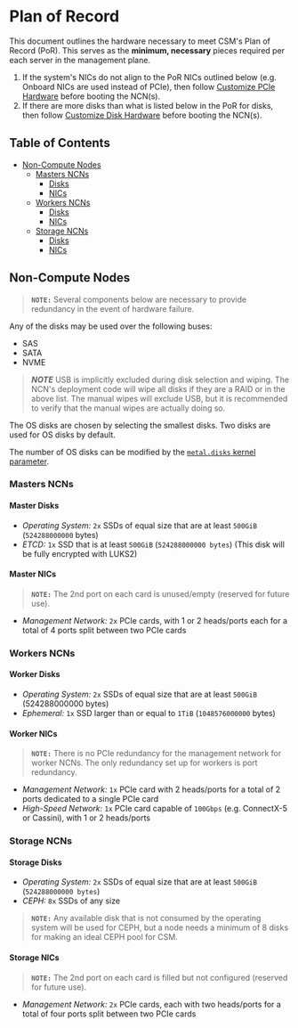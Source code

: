 # Plan of Record

This document outlines the hardware necessary to meet CSM's Plan of Record (PoR). This serves as the **minimum, necessary** pieces required per each server in the management plane.

1. If the system's NICs do not align to the PoR NICs outlined below (e.g. Onboard NICs are used instead of PCIe), then follow [Customize PCIe Hardware](../operations/node_management/Customize_PCIe_Hardware.md) before booting the NCN(s).
1. If there are more disks than what is listed below in the PoR for disks, then follow [Customize Disk Hardware](../operations/node_management/Customize_Disk_Hardware.md) before booting the NCN(s).

## Table of Contents

* [Non-Compute Nodes](#non-compute-nodes)
  * [Masters NCNs](#masters-ncns)
    * [Disks](#master-disks)
    * [NICs](#master-nics)
  * [Workers NCNs](#workers-ncns)
    * [Disks](#worker-disks)
    * [NICs](#worker-nics)
  * [Storage NCNs](#storage-ncns)
    * [Disks](#storage-disks)
    * [NICs](#storage-nics)

## Non-Compute Nodes

> **`NOTE:`** Several components below are necessary to provide redundancy in the event of hardware failure.

Any of the disks may be used over the following buses:

* SAS
* SATA
* NVME

> ***NOTE*** USB is implicitly excluded during disk selection and wiping. The NCN's deployment code will wipe all disks if they are a RAID or in the above list.
> The manual wipes will exclude USB, but it is recommended to verify that the manual wipes are actually doing so.

The OS disks are chosen by selecting the smallest disks. Two disks are used for OS disks by default.

The number of OS disks can be modified by the [`metal.disks` kernel parameter](https://github.com/Cray-HPE/dracut-metal-mdsquash/blob/main/README.md#metaldisks).

### Masters NCNs

#### Master Disks

* *Operating System:* `2x` SSDs of equal size that are at least `500GiB` (`524288000000` bytes)
* *ETCD:* `1x` SSD that is at least `500GiB` (`524288000000 bytes`) (This disk will be fully encrypted with LUKS2)

#### Master NICs

> **`NOTE:`** The 2nd port on each card is unused/empty (reserved for future use).

* *Management Network:* `2x` PCIe cards, with 1 or 2 heads/ports each for a total of 4 ports split between two PCIe cards

### Workers NCNs

#### Worker Disks

* *Operating System:* `2x` SSDs of equal size that are at least `500GiB` (524288000000 bytes)
* *Ephemeral:* `1x` SSD larger than or equal to `1TiB` (`1048576000000` bytes)

#### Worker NICs

> **`NOTE:`** There is no PCIe redundancy for the management network for worker NCNs. The only redundancy set up for workers is port redundancy.

* *Management Network:* `1x` PCIe card with 2 heads/ports for a total of 2 ports dedicated to a single PCIe card
* *High-Speed Network:* `1x` PCIe card capable of `100Gbps` (e.g. ConnectX-5 or Cassini), with 1 or 2 heads/ports

### Storage NCNs

#### Storage Disks

* *Operating System:* `2x` SSDs of equal size that are at least `500GiB` (`524288000000 bytes`)
* *CEPH:* `8x` SSDs of any size

> **`NOTE:`** Any available disk that is not consumed by the operating system will be used for CEPH, but a node needs a minimum of 8 disks for making an ideal CEPH pool for CSM.

#### Storage NICs

> **`NOTE:`** The 2nd port on each card is filled but not configured (reserved for future use).

* *Management Network:* `2x` PCIe cards, each with two heads/ports for a total of four ports split between two PCIe cards
